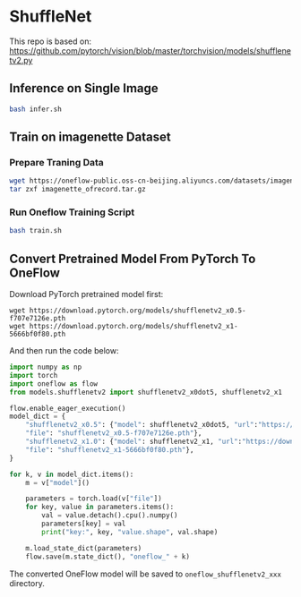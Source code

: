 # ShuffleNet

This repo is based on: https://github.com/pytorch/vision/blob/master/torchvision/models/shufflenetv2.py

## Inference on Single Image

```bash
bash infer.sh
```

## Train on imagenette Dataset

### Prepare Traning Data

```bash
wget https://oneflow-public.oss-cn-beijing.aliyuncs.com/datasets/imagenette_ofrecord.tar.gz
tar zxf imagenette_ofrecord.tar.gz
```

### Run Oneflow Training Script

```bash
bash train.sh
```

## Convert Pretrained Model From PyTorch To OneFlow

Download PyTorch pretrained model first:

```shell
wget https://download.pytorch.org/models/shufflenetv2_x0.5-f707e7126e.pth
wget https://download.pytorch.org/models/shufflenetv2_x1-5666bf0f80.pth
```

And then run the code below:

```python
import numpy as np
import torch
import oneflow as flow
from models.shufflenetv2 import shufflenetv2_x0dot5, shufflenetv2_x1

flow.enable_eager_execution()
model_dict = {
    "shufflenetv2_x0.5": {"model": shufflenetv2_x0dot5, "url":"https://download.pytorch.org/models/shufflenetv2_x0.5-f707e7126e.pth",
    "file": "shufflenetv2_x0.5-f707e7126e.pth"},
    "shufflenetv2_x1.0": {"model": shufflenetv2_x1, "url":"https://download.pytorch.org/models/shufflenetv2_x1-5666bf0f80.pth",
    "file": "shufflenetv2_x1-5666bf0f80.pth"},
}

for k, v in model_dict.items():
    m = v["model"]()

    parameters = torch.load(v["file"])
    for key, value in parameters.items():
        val = value.detach().cpu().numpy()
        parameters[key] = val
        print("key:", key, "value.shape", val.shape)

    m.load_state_dict(parameters)
    flow.save(m.state_dict(), "oneflow_" + k)
```

The converted OneFlow model will be saved to `oneflow_shufflenetv2_xxx` directory.
